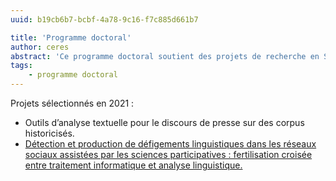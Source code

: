 ```yaml
---
uuid: b19cb6b7-bcbf-4a78-9c16-f7c885d661b7

title: 'Programme doctoral'
author: ceres
abstract: 'Ce programme doctoral soutient des projets de recherche en Sciences Humaines et Sociales désireux de recourir aux outils informatiques pour étudier des terrains numériques ; collecter, explorer, analyser, annoter ou publier des corpus numériques et numérisés.'
tags:
    - programme doctoral
---
```


Projets sélectionnés en 2021 :

- Outils d’analyse textuelle pour le discours de presse sur des corpus historicisés.
- [Détection et production de défigements linguistiques dans les réseaux sociaux assistées par les sciences participatives : fertilisation croisée entre traitement informatique et analyse linguistique.](../2021-07-27_these_defigement/)
